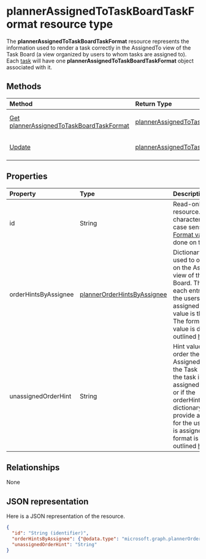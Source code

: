 # plannerAssignedToTaskBoardTaskFormat resource type

The **plannerAssignedToTaskBoardTaskFormat** resource represents the information used to render a task correctly in the AssignedTo view of the Task Board (a view organized by users to whom tasks are assigned to). Each [task](plannertask.md) will have one **plannerAssignedToTaskBoardTaskFormat** object associated with it.


## Methods

| Method		   | Return Type	|Description|
|:---------------|:--------|:----------|
|[Get plannerAssignedToTaskBoardTaskFormat](../api/plannerassignedtotaskboardtaskformat_get.md) | [plannerAssignedToTaskBoardTaskFormat](plannerassignedtotaskboardtaskformat.md) |Read properties and relationships of **plannerAssignedToTaskBoardTaskFormat** object.|
|[Update](../api/plannerassignedtotaskboardtaskformat_update.md) | [plannerAssignedToTaskBoardTaskFormat](plannerassignedtotaskboardtaskformat.md)	|Update **plannerAssignedToTaskBoardTaskFormat** object. |

## Properties
| Property	   | Type	|Description|
|:---------------|:--------|:----------|
|id|String| Read-only. ID of the resource. It is 28 characters long and case sensitive. [Format validation](planner_identifiers_disclaimer.md) is done on the service.|
|orderHintsByAssignee|[plannerOrderHintsByAssignee](plannerorderhintsbyassignee.md)|Dictionary of hints used to order tasks on the AssignedTo view of the Task Board. The key of each entry is one of the users the task is assigned to and the value is the order hint. The format of each value is defined as outlined [here](planner_order_hint_format.md).|
|unassignedOrderHint|String|Hint value used to order the task on the AssignedTo view of the Task Board when the task is not assigned to anyone, or if the orderHintsByAssignee dictionary does not provide an order hint for the user the task is assigned to. The format is defined as outlined [here](planner_order_hint_format.md).|

## Relationships
None


## JSON representation
Here is a JSON representation of the resource.

<!-- {
  "blockType": "resource",
  "optionalProperties": [

  ],
  "@odata.type": "microsoft.graph.plannerAssignedToTaskBoardTaskFormat"
}-->

```json
{
  "id": "String (identifier)",
  "orderHintsByAssignee": {"@odata.type": "microsoft.graph.plannerOrderHintsByAssignee"},
  "unassignedOrderHint": "String"
}

```

<!-- uuid: 8fcb5dbc-d5aa-4681-8e31-b001d5168d79
2015-10-25 14:57:30 UTC -->
<!-- {
  "type": "#page.annotation",
  "description": "plannerAssignedToTaskBoardTaskFormat resource",
  "keywords": "",
  "section": "documentation",
  "tocPath": ""
}-->